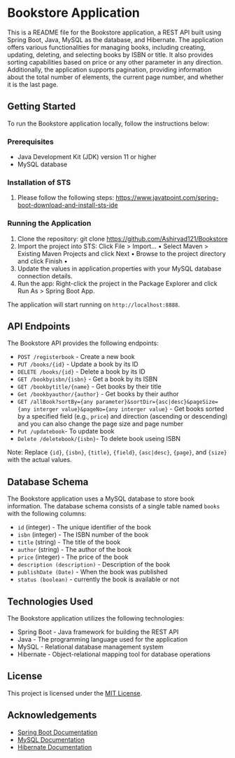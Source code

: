# Bookstore Application

This is a README file for the Bookstore application, a REST API built using Spring Boot, Java, MySQL as the database, and Hibernate. The application offers various functionalities for managing books, including creating, updating, deleting, and selecting books by ISBN or title. It also provides sorting capabilities based on price or any other parameter in any direction. Additionally, the application supports pagination, providing information about the total number of elements, the current page number, and whether it is the last page.

## Getting Started

To run the Bookstore application locally, follow the instructions below:

### Prerequisites

- Java Development Kit (JDK) version 11 or higher
- MySQL database

### Installation of STS

1. Please follow the following steps: https://www.javatpoint.com/spring-boot-download-and-install-sts-ide


### Running the Application

1. Clone the repository: git clone https://github.com/Ashirvad121/Bookstore
2. Import the project into STS:
Click File > Import...
•
Select Maven > Existing Maven Projects and click Next
•
Browse to the project directory and click Finish
•
3. Update the values in application.properties with your MySQL database connection details.
4. Run the app: Right-click the project in the Package Explorer and click Run As > Spring Boot App. 

The application will start running on `http://localhost:8888`.

## API Endpoints

The Bookstore API provides the following endpoints:

- `POST /registerbook` - Create a new book
- `PUT /books/{id}` - Update a book by its ID
- `DELETE /books/{id}` - Delete a book by its ID
- `GET /bookbyisbn/{isbn}` - Get a book by its ISBN
- `GET /bookbytitle/{name}` - Get books by their title 
- `Get /bookbyauthor/{author}` - Get books by their author
- `GET /allBook?sortBy={any parameter}&sortDir={asc|desc}&pageSize={any interger value}&pageNo={any interger value}` - Get books sorted by a specified field (e.g., `price`) and direction (ascending or descending) and you can also change the page size and page number
- `Put /updatebook`- To update book
- `Delete /deletebook/{isbn}`- To delete book useing ISBN

Note: Replace `{id}`, `{isbn}`, `{title}`, `{field}`, `{asc|desc}`, `{page}`, and `{size}` with the actual values.

## Database Schema

The Bookstore application uses a MySQL database to store book information. The database schema consists of a single table named `books` with the following columns:

- `id` (integer) - The unique identifier of the book
- `isbn` (integer) - The ISBN number of the book
- `title` (string) - The title of the book
- `author` (string) - The author of the book
- `price` (integer) - The price of the book
- `description (description)` - Description of the book
- `publishDate (Date)` - When the book was published
- `status (boolean)` - currently the book is available or not

## Technologies Used

The Bookstore application utilizes the following technologies:

- Spring Boot - Java framework for building the REST API
- Java - The programming language used for the application
- MySQL - Relational database management system
- Hibernate - Object-relational mapping tool for database operations

## License

This project is licensed under the [MIT License](LICENSE).

## Acknowledgements

- [Spring Boot Documentation](https://spring.io/projects/spring-boot)
- [MySQL Documentation](https://dev.mysql.com/doc/)
- [Hibernate Documentation](https://hibernate.org/orm/documentation/)
